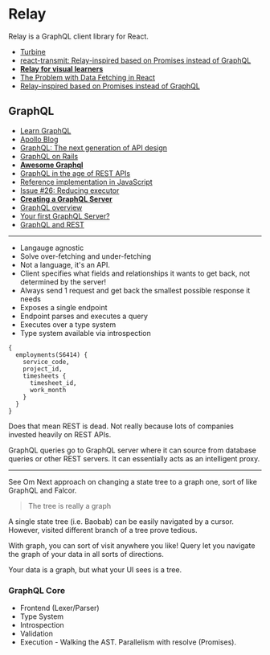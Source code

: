 # Relay

Relay is a GraphQL client library for React.

* [Turbine](https://medium.com/chute-engineering/turbine-a1f55d4b7d91)
* [react-transmit: Relay-inspired based on Promises instead of GraphQL](https://github.com/RickWong/react-transmit)
* [**Relay for visual learners**](http://sgwilym.github.io/relay-visual-learners/)
* [The Problem with Data Fetching in React](http://www.sitepoint.com/react-data-fetching-with-relay/)
* [Relay-inspired based on Promises instead of GraphQL](https://github.com/RickWong/react-transmit)

## GraphQL

* [Learn GraphQL](https://learngraphql.com/)
* [Apollo Blog](https://dev-blog.apollodata.com/)
* [GraphQL: The next generation of API design](https://dev-blog.apollodata.com/graphql-the-next-generation-of-api-design-f24b1689756a#.yu0wy14q3)
* [GraphQL on Rails](https://medium.com/@khor/relay-facebook-on-rails-8b4af2057152#.l4mw5w6uz)
* [**Awesome Graphql**](https://github.com/chentsulin/awesome-graphql)
* [GraphQL in the age of REST APIs](https://medium.com/chute-engineering/graphql-in-the-age-of-rest-apis-b10f2bf09bba)
* [Reference implementation in JavaScript](https://github.com/graphql/graphql-js)
* [Issue #26: Reducing executor](https://github.com/graphql/graphql-js/issues/26)
* [**Creating a GraphQL Server**](https://www.youtube.com/watch?v=gY48GW87Feo)
* [GraphQL overview](https://blog.risingstack.com/graphql-overview-getting-started-with-graphql-and-nodejs/)
* [Your first GraphQL Server?](https://medium.com/@clayallsopp/your-first-graphql-server-3c766ab4f0a2)
* [GraphQL and REST](http://blog.startifact.com/posts/graphql-and-rest.html)

---

* Langauge agnostic
* Solve over-fetching and under-fetching
* Not a language, it's an API.
* Client specifies what fields and relationships it wants to get back, not determined by the server!
* Always send 1 request and get back the smallest possible response it needs
* Exposes a single endpoint
* Endpoint parses and executes a query
* Executes over a type system
* Type system available via introspection

```
{
  employments(S6414) {
    service_code,
    project_id,
    timesheets {
      timesheet_id,
      work_month    }  }}
```

Does that mean REST is dead. Not really because lots of companies invested heavily on REST APIs.

GraphQL queries go to GraphQL server where it can source from database queries or other REST servers. It can essentially acts as an intelligent proxy.

---
See Om Next approach on changing a state tree to a graph one, sort of like GraphQL and Falcor.

> The tree is really a graph

A single state tree (i.e. Baobab) can be easily navigated by a cursor. However, visited different branch of a tree prove tedious.

With graph, you can sort of visit anywhere you like! Query let you navigate the graph of your data in all sorts of directions.

Your data is a graph, but what your UI sees is a tree.

### GraphQL Core

* Frontend (Lexer/Parser)
* Type System
* Introspection
* Validation
* Execution - Walking the AST. Parallelism with resolve (Promises).

